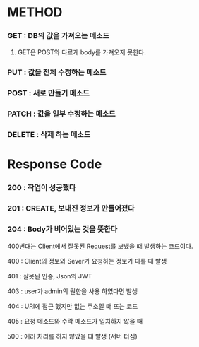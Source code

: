 <h1>METHOD</h1>

<h3>GET : DB의 값을 가져오는 메소드</h3>

1. GET은 POST와 다르게 body를 가져오지 못한다.

<h3>PUT : 값을 전체 수정하는 메소드</h3>

<h3>POST : 새로 만들기 메소드</h3>

<h3>PATCH : 값을 일부 수정하는 메소드</h3>

<h3>DELETE : 삭제 하는 메소드</h3>



<h1>Response Code</h1>

<h3>200 : 작업이 성공했다</h3>

<h3>201 : CREATE, 보내진 정보가 만들어졌다</h3>

<h3>204 : Body가 비어있는 것을 뜻한다</h3>



400번대는 Client에서 잘못된 Request를 보냈을 떄 발생하는 코드이다.

400 : Client의 정보와 Sever가 요청하는 정보가 다를 때 발생

401 : 잘못된 인증, Json의 JWT

403 : user가 admin의 권한을 사용 하였다면 발생

404 : URI에 접근 했지만 없는 주소일 떄 뜨는 코드

405 : 요청 메소드와 수락 메소드가 일치하지 않을 때



500 : 에러 처리를 하지 않았을 떄 발생 (서버 터짐)